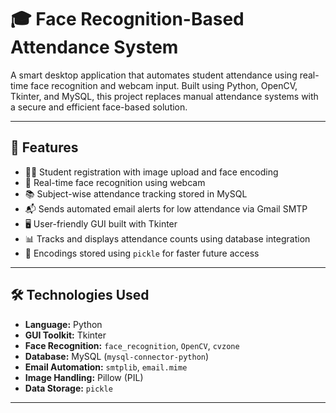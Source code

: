 # 🎓 Face Recognition-Based Attendance System

A smart desktop application that automates student attendance using real-time face recognition and webcam input. Built using Python, OpenCV, Tkinter, and MySQL, this project replaces manual attendance systems with a secure and efficient face-based solution.

---

## 🧠 Features

- 👨‍🎓 Student registration with image upload and face encoding
- 🎥 Real-time face recognition using webcam
- 📚 Subject-wise attendance tracking stored in MySQL
- 📬 Sends automated email alerts for low attendance via Gmail SMTP
- 🖥 User-friendly GUI built with Tkinter
- 📊 Tracks and displays attendance counts using database integration
- 🧠 Encodings stored using `pickle` for faster future access

---

## 🛠️ Technologies Used

- **Language:** Python  
- **GUI Toolkit:** Tkinter  
- **Face Recognition:** `face_recognition`, `OpenCV`, `cvzone`  
- **Database:** MySQL (`mysql-connector-python`)  
- **Email Automation:** `smtplib`, `email.mime`  
- **Image Handling:** Pillow (PIL)  
- **Data Storage:** `pickle`
---
